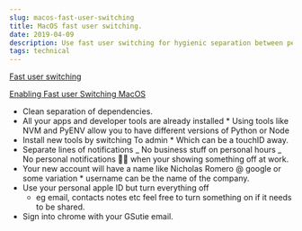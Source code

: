 ```yaml
---
slug: macos-fast-user-switching
title: MacOS fast user switching.
date: 2019-04-09
description: Use fast user switching for hygienic separation between personal and professional accounts on a single laptop.
tags: technical
---
```


[Fast user switching](https://en.wikipedia.org/wiki/Fast_user_switching)

[Enabling Fast user Switching MacOS](https://www.howtogeek.com/339517/how-to-enable-fast-user-switching-in-macos/)

- Clean separation of dependencies.
- All your apps and developer tools are already installed \* Using tools like
  NVM and PyENV allow you to have different versions of Python or Node
- Install new tools by switching To admin \* Which can be a touchID away.
- Separate lines of notifications _ No business stuff on personal hours _ No
  personal notifications 🍑🍆 when your showing something off at work.
- Your new account will have a name like Nicholas Romero @ google or some
  variation \* username can be the name of the company.
- Use your personal apple ID but turn everything off
  - eg email, contacts notes etc feel free to turn something on if it needs to
    be shared.
- Sign into chrome with your GSutie email.
